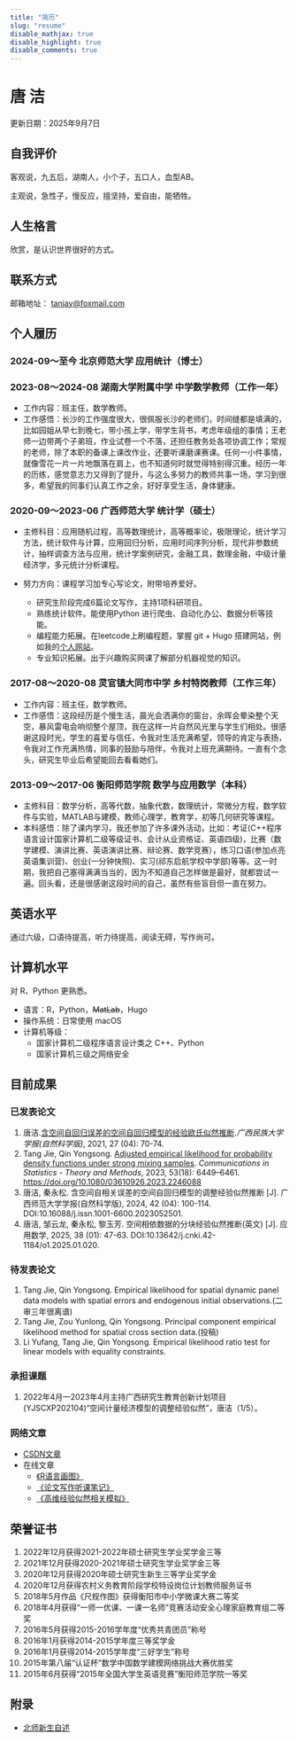 ```yaml
---
title: "简历"
slug: "resume"
disable_mathjax: true
disable_highlight: true
disable_comments: true
---
```

# 唐 洁
更新日期：2025年9月7日

## 自我评价
客观说，九五后，湖南人，小个子，五口人，血型AB。

主观说，急性子，慢反应，擅坚持，爱自由，能牺牲。

## 人生格言
欣赏，是认识世界很好的方式。

## 联系方式
邮箱地址： tanjay@foxmail.com

## 个人履历

### 2024-09～至今 北京师范大学 应用统计（博士）

### 2023-08～2024-08  湖南大学附属中学  中学数学教师（工作一年）
- 工作内容：班主任，数学教师。
- 工作感悟：长沙的工作强度很大，很佩服长沙的老师们，时间缝都是填满的，比如园姐从早七到晚七，带小孩上学，带学生背书，考虑年级组的事情；王老师一边带两个子弟班，作业试卷一个不落，还担任教务处各项协调工作；常规的老师，除了本职的备课上课改作业，还要听课磨课赛课。任何一小件事情，就像雪花一片一片地飘落在肩上，也不知道何时就觉得特别得沉重。经历一年的历练，感觉意志力又得到了提升，与这么多努力的教师共事一场，学习到很多，希望我的同事们认真工作之余，好好享受生活，身体健康。

### 2020-09～2023-06  广西师范大学  统计学（硕士）
- 主修科目：应用随机过程，高等数理统计，高等概率论，极限理论，统计学习方法，统计软件与计算，应用回归分析，应用时间序列分析，现代非参数统计，抽样调查方法与应用，统计学案例研究，金融工具，数理金融，中级计量经济学，多元统计分析课程。
- 努力方向：课程学习加专心写论文，附带培养爱好。

   - 研究生阶段完成6篇论文写作，主持1项科研项目。
   - 熟练统计软件。能使用Python 进行爬虫、自动化办公、数据分析等技能。
   - 编程能力拓展。在leetcode上刷编程题，掌握 git + Hugo 搭建网站，例如我的[个人网站](https://tang-jay.github.io)。
   - 专业知识拓展。出于兴趣购买网课了解部分机器视觉的知识。

### 2017-08～2020-08  灵官镇大同市中学  乡村特岗教师（工作三年）

- 工作内容：班主任，数学教师。
- 工作感悟：这段经历是个慢生活，晨光会洒满你的窗台，余晖会晕染整个天空，暴风雷电会响彻整个屋顶，我在这样一片自然风光里与学生们相处。很感谢这段时光，学生的喜爱与信任，令我对生活充满希望，领导的肯定与表扬，令我对工作充满热情，同事的鼓励与陪伴，令我对上班充满期待。一直有个念头，研究生毕业后希望能回去看看她们。

### 2013-09～2017-06  衡阳师范学院  数学与应用数学（本科）
- 主修科目：数学分析，高等代数，抽象代数，数理统计，常微分方程，数学软件与实验，MATLAB与建模，教师心理学，教育学，初等几何研究等课程。
- 本科感悟：除了课内学习，我还参加了许多课外活动，比如：考证(C++程序语言设计国家计算机二级等级证书、会计从业资格证、英语四级)，比赛（数学建模、演讲比赛、英语演讲比赛、辩论赛、数学竞赛），练习口语(参加点亮英语集训营)、创业(一分钟快照)、实习(祁东启航学校中学部)等等。这一时期，我把自己塞得满满当当的，因为不知道自己怎样做是最好，就都尝试一遍。回头看，还是很感谢这段时间的自己，虽然有些盲目但一直在努力。

## 英语水平
通过六级，口语待提高，听力待提高，阅读无碍，写作尚可。

## 计算机水平
对 R、Python 更熟悉。
- 语言：R，Python，~~MatLab~~，Hugo
- 操作系统：日常使用 macOS
- 计算机等级：
   - 国家计算机二级程序语言设计类之 C++、Python
   - 国家计算机三级之网络安全

## 目前成果

### 已发表论文
1. 唐洁.[含空间自回归误差的空间自回归模型的经验欧氏似然推断](https://kns.cnki.net/kcms2/article/abstract?v=3uoqIhG8C44YLTlOAiTRKibYlV5Vjs7iJTKGjg9uTdeTsOI_ra5_XXFLb7ALZ-GdYHOSBqrRoJpwLHpKnKKAN3wOYS2Lh1pD&uniplatform=NZKPT).*广西民族大学学报(自然科学版)*, 2021, 27 (04): 70-74. 
1. Tang Jie, Qin Yongsong. [Adjusted empirical likelihood for probability density functions under strong
   mixing samples](https://www.tandfonline.com/doi/full/10.1080/03610926.2023.2246088). *Communications in Statistics - Theory and Methods*, 2023, 53(18): 6449–6461. https://doi.org/10.1080/03610926.2023.2246088
1. 唐洁, 秦永松. 含空间自相关误差的空间自回归模型的调整经验似然推断 [J]. 广西师范大学学报(自然科学版), 2024, 42 (04): 100-114. DOI:10.16088/j.issn.1001-6600.2023052501.
1. 唐洁, 邹云龙, 秦永松, 黎玉芳. 空间相依数据的分块经验似然推断(英文) [J]. 应用数学, 2025, 38 (01): 47-63. DOI:10.13642/j.cnki.42-1184/o1.2025.01.020.
### 待发表论文

1. Tang Jie, Qin Yongsong. Empirical likelihood for spatial dynamic panel data models with spatial errors and endogenous initial observations.(二审三年很离谱)
1. Tang Jie, Zou Yunlong, Qin Yongsong. Principal component empirical likelihood method for spatial cross section data.(投稿)
1. Li Yufang, Tang Jie, Qin Yongsong. Empirical likelihood ratio test for linear models with equality constraints.


### 承担课题
1. 2022年4月—2023年4月主持广西研究生教育创新计划项目(YJSCXP202104)“空间计量经济模型的调整经验似然”，唐洁（1/5）。

### 网络文章
- [CSDN文章](https://blog.csdn.net/JTang1995?type=lately)
- 在线文章 
   - [《R语言画图》](https://tang-jay.github.io/RBook) 
   - [《论文写作听课笔记》](https://tang-jay.github.io/EssayNotes/)
   - [《高维经验似然相关模拟》](https://tang-jay.github.io/HighDimen/)

## 荣誉证书
1. 2022年12月获得2021-2022年硕士研究生学业奖学金三等
1. 2021年12月获得2020-2021年硕士研究生学业奖学金三等
1. 2020年12月获得2020年硕士研究生新生三等学业奖学金
1. 2020年12月获得农村义务教育阶段学校特设岗位计划教师服务证书
1. 2018年5月作品《尺规作图》获得衡阳市中小学微课大赛二等奖
1. 2018年4月获得“一师一优课、一课一名师”竞赛活动安全心理家庭教育组二等奖
1. 2016年5月获得2015-2016学年度“优秀共青团员”称号
1. 2016年1月获得2014-2015学年度三等奖学金
1. 2016年1月获得2014-2015学年度“三好学生”称号
1. 2015年第八届“认证杯”数学中国数学建模网络挑战大赛优胜奖
1. 2015年6月获得“2015年全国大学生英语竞赛”衡阳师范学院一等奖

## 附录

- [北师新生自述](/cn/2024/09/04/self-intro)

